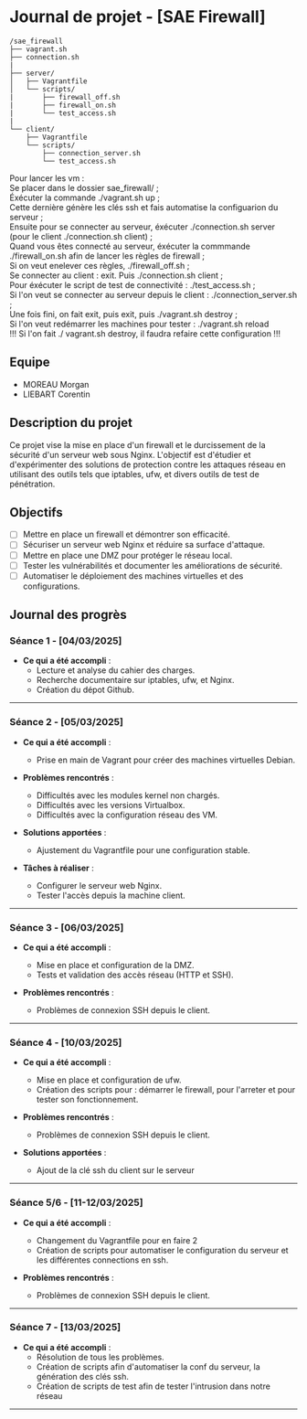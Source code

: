 # Journal de projet - [SAE Firewall]

```
/sae_firewall
├── vagrant.sh
├── connection.sh
|
├── server/
│   ├── Vagrantfile
│   └── scripts/
|		├── firewall_off.sh
|		├── firewall_on.sh
|		└── test_access.sh
|
└── client/
    ├── Vagrantfile
    └── scripts/
		├── connection_server.sh
		└── test_access.sh 

```


Pour lancer les vm : \
		      Se placer dans le dossier sae_firewall/ ; \
		      Éxécuter la commande ./vagrant.sh up ; \
       		      Cette dernière génère les clés ssh et fais automatise la configuarion du serveur ; \
	      	      Ensuite pour se connecter au serveur, éxécuter ./connection.sh server (pour le client ./connection.sh client) ; \
	     	      Quand vous êtes connecté au serveur, éxécuter la commmande ./firewall_on.sh afin de lancer les règles de firewall ; \
	    	      Si on veut enelever ces règles, ./firewall_off.sh ; \
		      Se connecter au client : exit. Puis ./connection.sh client ; \
        	      Pour éxécuter le script de test de connectivité : ./test_access.sh ; \
	      	      Si l'on veut se connecter au serveur depuis le client : ./connection_server.sh ; \
	     	      Une fois fini, on fait exit, puis exit, puis ./vagrant.sh destroy ; \
	    	      Si l'on veut redémarrer les machines pour tester : ./vagrant.sh reload \
	   	      !!! Si l'on fait ./ vagrant.sh destroy, il faudra refaire cette configuration !!! 
	     

## Equipe
- MOREAU Morgan
- LIEBART Corentin

## Description du projet

Ce projet vise la mise en place d'un firewall et le durcissement de la sécurité d'un serveur web sous Nginx. L'objectif est d'étudier et d'expérimenter des solutions de protection contre les attaques réseau en utilisant des outils tels que iptables, ufw, et divers outils de test de pénétration.

## Objectifs

- [ ] Mettre en place un firewall et démontrer son efficacité.
- [ ] Sécuriser un serveur web Nginx et réduire sa surface d'attaque.
- [ ] Mettre en place une DMZ pour protéger le réseau local.
- [ ] Tester les vulnérabilités et documenter les améliorations de sécurité.
- [ ] Automatiser le déploiement des machines virtuelles et des configurations.

## Journal des progrès

### Séance 1 - [04/03/2025]

- **Ce qui a été accompli** :
  - Lecture et analyse du cahier des charges.
  - Recherche documentaire sur iptables, ufw, et Nginx.
  - Création du dépot Github.

---

### Séance 2 - [05/03/2025]

- **Ce qui a été accompli** :
  - Prise en main de Vagrant pour créer des machines virtuelles Debian.
 
- **Problèmes rencontrés** :
  - Difficultés avec les modules kernel non chargés.
  - Difficultés avec les versions Virtualbox.
  - Difficultés avec la configuration réseau des VM.
    
- **Solutions apportées** :
  - Ajustement du Vagrantfile pour une configuration stable.

- **Tâches à réaliser** :
  - Configurer le serveur web Nginx.
  - Tester l'accès depuis la machine client.

---

### Séance 3 - [06/03/2025]

- **Ce qui a été accompli** :
  - Mise en place et configuration de la DMZ.
  - Tests et validation des accès réseau (HTTP et SSH).
 
- **Problèmes rencontrés** :
  - Problèmes de connexion SSH depuis le client.

---

### Séance 4 - [10/03/2025]

- **Ce qui a été accompli** :
  - Mise en place et configuration de ufw.
  - Création des scripts pour : démarrer le firewall, pour l'arreter et pour tester son fonctionnement.
 
- **Problèmes rencontrés** :
  - Problèmes de connexion SSH depuis le client.
    
- **Solutions apportées** :
  - Ajout de la clé ssh du client sur le serveur 

---

### Séance 5/6 - [11-12/03/2025]

- **Ce qui a été accompli** :
  - Changement du Vagrantfile pour en faire 2
  - Création de scripts pour automatiser le configuration du serveur et les différentes connections en ssh.
 
- **Problèmes rencontrés** :
  - Problèmes de connexion SSH depuis le client.
    
---

### Séance 7 - [13/03/2025]

- **Ce qui a été accompli** :
  - Résolution de tous les problèmes.
  - Création de scripts afin d'automatiser la conf du serveur, la génération des clés ssh.
  - Création de scripts de test afin de tester l'intrusion dans notre réseau

---
